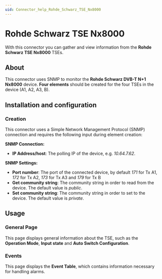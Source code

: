 ```yaml
---
uid: Connector_help_Rohde_Schwarz_TSE_Nx8000
---
```


# Rohde Schwarz TSE Nx8000

With this connector you can gather and view information from the **Rohde Schwarz TSE Nx8000** TSEs.

## About

This connector uses SNMP to monitor the **Rohde Schwarz DVB-T N+1 Nx8000** device. **Four elements** should be created for the four TSEs in the device (A1, A2, A3, B).

## Installation and configuration

### Creation

This connector uses a Simple Network Management Protocol (SNMP) connection and requires the following input during element creation:

**SNMP Connection:**

- **IP Address/host**: The polling IP of the device, e.g. *10.64.7.62*.

**SNMP Settings:**

- **Port number**: The port of the connected device, by default *171* for Tx A1, *172* for Tx A2, *173* for Tx A3 and *179* for Tx B
- **Get community string**: The community string in order to read from the device. The default value is *public*.
- **Set community string**: The community string in order to set to the device. The default value is *private*.

## Usage

### General Page

This page displays general information about the TSE, such as the **Operation Mode**, **Input state** and **Auto Switch Configuration**.

### Events

This page displays the **Event Table**, which contains information necessary for handling alarms.
